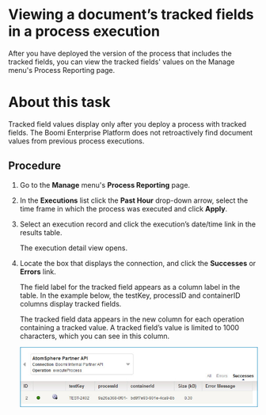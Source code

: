 # Viewing a document’s tracked fields in a process execution 

<head>
  <meta name="guidename" content="Integration"/>
  <meta name="context" content="GUID-993ecd43-3b3d-416d-a5eb-7670e54376f7"/>
</head>


After you have deployed the version of the process that includes the tracked fields, you can view the tracked fields' values on the Manage menu's Process Reporting page.

# About this task

Tracked field values display only after you deploy a process with tracked fields. The Boomi Enterprise Platform does not retroactively find document values from previous process executions.

## Procedure

1.  Go to the **Manage** menu's **Process Reporting** page.

2.  In the **Executions** list click the **Past Hour** drop-down arrow, select the time frame in which the process was executed and click **Apply**.

3.  Select an execution record and click the execution’s date/time link in the results table.

    The execution detail view opens.

4.  Locate the box that displays the connection, and click the **Successes** or **Errors** link.

    The field label for the tracked field appears as a column label in the table. In the example below, the testKey, processID and containerID columns display tracked fields.

    The tracked field data appears in the new column for each operation containing a tracked value. A tracked field’s value is limited to 1000 characters, which you can see in this column.

    ![Tracked field data](../Images/manage-ps-inbound-data-tracked-fields_202ad88b-083e-4e9a-a68e-1a983d1ee916.jpg)
